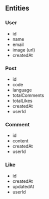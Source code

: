 ## Entities

### User

- id
- name
- email
- image (url)
- createdAt

### Post

- id
- code
- language
- totalComments
- totalLikes
- createdAt
- userId

### Comment

- id
- content
- createdAt
- userId

### Like

- id
- createdAt
- updatedAt
- userId
